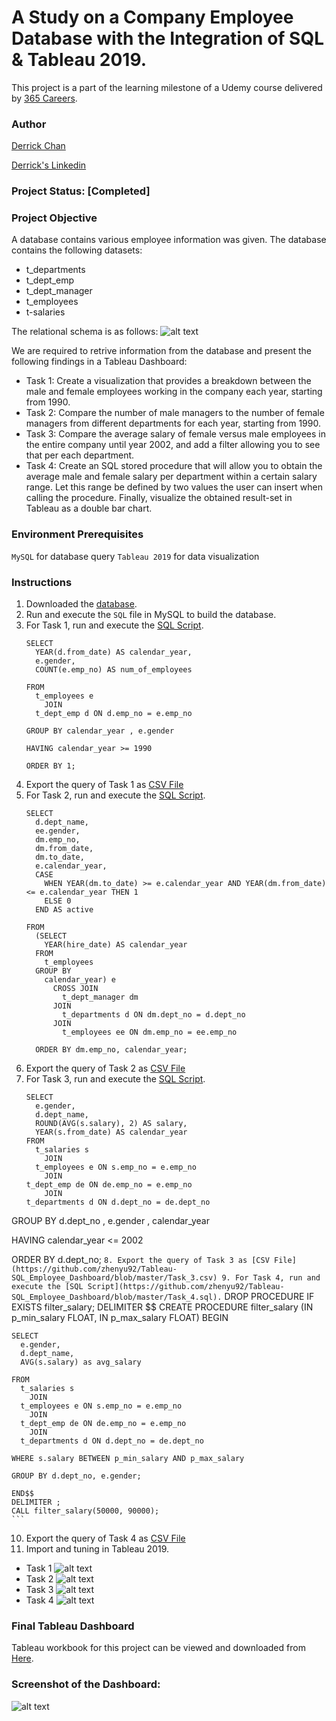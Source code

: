 # A Study on a Company Employee Database with the Integration of SQL & Tableau 2019.
This project is a part of the learning milestone of a Udemy course delivered by [365 Careers](https://www.udemy.com/the-business-intelligence-analyst-course-2018/). 

### Author
[Derrick Chan](https://github.com/zhenyu92)

[Derrick's Linkedin](https://www.linkedin.com/in/zychan/)

### Project Status: [Completed]

### Project Objective
A database contains various employee information was given. The database contains the following datasets:
- t_departments
- t_dept_emp
- t_dept_manager
- t_employees
- t-salaries

The relational schema is as follows:
![alt text](https://github.com/zhenyu92/Tableau-SQL_Employee_Dashboard/blob/master/employees-mod-db-1.jpg "Relational Schema")

We are required to retrive information from the database and present the following findings in a Tableau Dashboard:
- Task 1: Create a visualization that provides a breakdown between the male and female employees working in the company each year, starting from 1990.
- Task 2: Compare the number of male managers to the number of female managers from different departments for each year, starting from 1990.
- Task 3: Compare the average salary of female versus male employees in the entire company until year 2002, and add a filter allowing you to see that per each department.
- Task 4: Create an SQL stored procedure that will allow you to obtain the average male and female salary per department within a certain salary range. Let this range be defined by two values the user can insert when calling the procedure. Finally, visualize the obtained result-set in Tableau as a double bar chart.

### Environment Prerequisites
`MySQL` for database query
`Tableau 2019` for data visualization

### Instructions
1. Downloaded the [database](https://github.com/zhenyu92/Tableau-SQL_Employee_Dashboard/blob/master/employees_mod.zip).
2. Run and execute the `SQL` file in MySQL to build the database.
3. For Task 1, run and execute the [SQL Script](https://github.com/zhenyu92/Tableau-SQL_Employee_Dashboard/blob/master/Task_1.sql).
    ```
    SELECT 
      YEAR(d.from_date) AS calendar_year,
      e.gender,
      COUNT(e.emp_no) AS num_of_employees
      
    FROM
      t_employees e
        JOIN
      t_dept_emp d ON d.emp_no = e.emp_no
      
    GROUP BY calendar_year , e.gender
    
    HAVING calendar_year >= 1990
    
    ORDER BY 1;
    ```
4. Export the query of Task 1 as [CSV File](https://github.com/zhenyu92/Tableau-SQL_Employee_Dashboard/blob/master/Task_1.csv)
5. For Task 2, run and execute the [SQL Script](https://github.com/zhenyu92/Tableau-SQL_Employee_Dashboard/blob/master/Task_2.sql).
    ```
    SELECT 
      d.dept_name,
      ee.gender,
      dm.emp_no,
      dm.from_date,
      dm.to_date,
      e.calendar_year,
      CASE
        WHEN YEAR(dm.to_date) >= e.calendar_year AND YEAR(dm.from_date) <= e.calendar_year THEN 1
        ELSE 0
      END AS active
      
    FROM
      (SELECT
        YEAR(hire_date) AS calendar_year
      FROM
        t_employees
      GROUP BY 
        calendar_year) e
          CROSS JOIN
            t_dept_manager dm
          JOIN
            t_departments d ON dm.dept_no = d.dept_no
          JOIN 
            t_employees ee ON dm.emp_no = ee.emp_no
            
      ORDER BY dm.emp_no, calendar_year;
    ```
6. Export the query of Task 2 as [CSV File](https://github.com/zhenyu92/Tableau-SQL_Employee_Dashboard/blob/master/Task_2.csv)
7. For Task 3, run and execute the [SQL Script](https://github.com/zhenyu92/Tableau-SQL_Employee_Dashboard/blob/master/Task_3.sql).
    ```
    SELECT 
      e.gender,
      d.dept_name,
      ROUND(AVG(s.salary), 2) AS salary,
      YEAR(s.from_date) AS calendar_year
    FROM
      t_salaries s
        JOIN
      t_employees e ON s.emp_no = e.emp_no
        JOIN
    t_dept_emp de ON de.emp_no = e.emp_no
        JOIN
    t_departments d ON d.dept_no = de.dept_no
    
  GROUP BY d.dept_no , e.gender , calendar_year

  HAVING calendar_year <= 2002

  ORDER BY d.dept_no;
    ```
8. Export the query of Task 3 as [CSV File](https://github.com/zhenyu92/Tableau-SQL_Employee_Dashboard/blob/master/Task_3.csv)
9. For Task 4, run and execute the [SQL Script](https://github.com/zhenyu92/Tableau-SQL_Employee_Dashboard/blob/master/Task_4.sql).
    ```
    DROP PROCEDURE IF EXISTS filter_salary;
    DELIMITER $$
    CREATE PROCEDURE filter_salary (IN p_min_salary FLOAT, IN p_max_salary FLOAT)
    BEGIN
    
    SELECT 
      e.gender, 
      d.dept_name, 
      AVG(s.salary) as avg_salary
      
    FROM
      t_salaries s
        JOIN
      t_employees e ON s.emp_no = e.emp_no
        JOIN
      t_dept_emp de ON de.emp_no = e.emp_no
        JOIN
      t_departments d ON d.dept_no = de.dept_no
    
    WHERE s.salary BETWEEN p_min_salary AND p_max_salary

    GROUP BY d.dept_no, e.gender;
    
    END$$
    DELIMITER ;
    CALL filter_salary(50000, 90000);
    ```
10. Export the query of Task 4 as [CSV File](https://github.com/zhenyu92/Tableau-SQL_Employee_Dashboard/blob/master/Task_4.csv)
11. Import and tuning in Tableau 2019.
- Task 1
![alt text](https://github.com/zhenyu92/Tableau-SQL_Employee_Dashboard/blob/master/Task_1.JPG "Task 1")
- Task 2
![alt text](https://github.com/zhenyu92/Tableau-SQL_Employee_Dashboard/blob/master/Task_1.JPG "Task 2")
- Task 3
![alt text](https://github.com/zhenyu92/Tableau-SQL_Employee_Dashboard/blob/master/Task_1.JPG "Task 3")
- Task 4
![alt text](https://github.com/zhenyu92/Tableau-SQL_Employee_Dashboard/blob/master/Task_1.JPG "Task 4")

### Final Tableau Dashboard
Tableau workbook for this project can be viewed and downloaded from [Here](https://public.tableau.com/profile/derrick1466#!/vizhome/AnEmployeeDatasetDashboard/Dashboard1?publish=yes).

### Screenshot of the Dashboard:
![alt text](https://github.com/zhenyu92/Tableau-SQL_Employee_Dashboard/blob/master/Dashboard%201.png "Final Dashboard")
